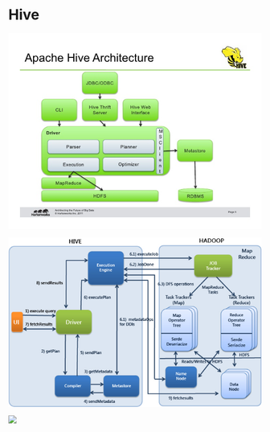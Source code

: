 # Hive

![](assets/integration-of-hive-and-hbase-5-728.jpg)

![](assets/HiveArchitecture.JPG)

![](assets/20130730112101750)
